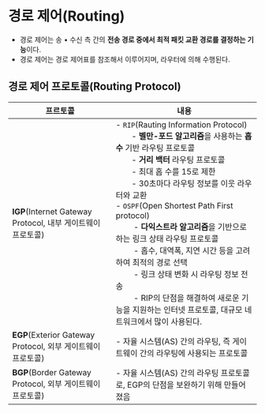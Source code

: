 # 경로 제어(Routing)
- 경로 제어는 송 • 수신 측 간의 **전송 경로 중에서 최적 패킷 교환 경로를 결정하는 기능**이다.
- 경로 제어는 경로 제어표를 참조해서 이루어지며, 라우터에 의해 수행된다.

## 경로 제어 프로토콜(Routing Protocol)
| 프르토콜                                              | 내용                                                                                                                                                                                                                                                                                                                                                                                                                     | 
|---------------------------------------------------|------------------------------------------------------------------------------------------------------------------------------------------------------------------------------------------------------------------------------------------------------------------------------------------------------------------------------------------------------------------------------------------------------------------------|
| **IGP**(Internet Gateway Protocol, 내부 게이트웨이 프로토콜) | - `RIP`(Rauting Information Protocol)<br>   - **벨만-포드 알고리즘**을 사용하는 **홉 수** 기반 라우팅 프로토콜<br>   - **거리 백터** 라우팅 프로토콜<br>   - 최대 홉 수를 15로 제한<br>   - 30초마다 라우팅 정보를 이웃 라우터와 교환  <br> - `OSPF`(Open Shortest Path First protocol)<br>    - **다익스트라 알고리즘**을 기반으로 하는 링크 상태 라우팅 프로토콜<br>    - 홉수, 대역폭, 지연 시간 등을 고려하여 최적의 경로 선택 <br>    - 링크 상태 변화 시 라우팅 정보 전송<br>    - RIP의 단점을 해결하여 새로운 기능을 지원하는 인터넷 프로토콜, 대규모 네트워크에서 많이 사용된다. |
| **EGP**(Exterior Gateway Protocol, 외부 게이트웨이 프로토콜) | - 자율 시스템(AS) 간의 라우팅, 즉 게이트웨이 간의 라우팅에 사용되는 프로토콜                                                                                                                                                                                                                                                                                                                                                                         |
| **BGP**(Border Gateway Protocol, 외부 게이트웨이 프로토콜)   | - 자율 시스템(AS) 간의 라우팅 프로토콜로, EGP의 단점을 보완하기 위해 만들어졌음                                                                                                                                                                                                                                                                                                                                                                      | 

